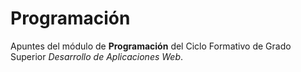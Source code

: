 # Programación

Apuntes del módulo de **Programación** del Ciclo Formativo de Grado Superior *Desarrollo de Aplicaciones Web*.